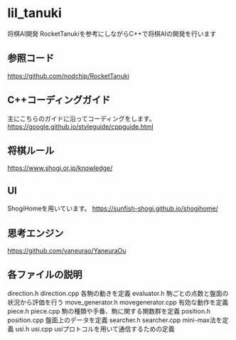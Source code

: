 # lil_tanuki
将棋AI開発
RocketTanukiを参考にしながらC++で将棋AIの開発を行います

## 参照コード
https://github.com/nodchip/RocketTanuki

## C++コーディングガイド
主にこちらのガイドに沿ってコーディングをします。
https://google.github.io/styleguide/cppguide.html

## 将棋ルール
https://www.shogi.or.jp/knowledge/

## UI
ShogiHomeを用いています。
https://sunfish-shogi.github.io/shogihome/

## 思考エンジン
https://github.com/yaneurao/YaneuraOu

## 各ファイルの説明
direction.h direction.cpp 各駒の動きを定義
evaluator.h 駒ごとの点数と盤面の状況から評価を行う
move_generator.h movegenerator.cpp 有効な動作を定義
piece.h piece.cpp 駒の種類や手番、駒に関する関数群を定義
position.h position.cpp 盤面上のデータを定義
searcher.h searcher.cpp mini-max法を定義
usi.h usi.cpp usiプロトコルを用いて通信するための定義
